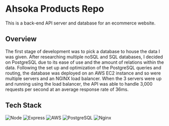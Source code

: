 # Ahsoka Products Repo
This is a back-end API server and database for an ecommerce website. 

## Overview
The first stage of development was to pick a database to house the data I was given. After researching multiple noSQL and SQL databases, I decided on PostgreSQL due to its ease of use and the amount of relations within the data. Following the set up and optimization of the PostgreSQL queries and routing, the database was deployed on an AWS EC2 instance and so were multiple servers and an NGINX load balancer. When the 3 servers were up and running using the load balancer, the API was able to handle 3,000 requests per second at an average response rate of 36ms.

## Tech Stack
![Node](https://img.shields.io/badge/-Node-9ACD32?logo=node.js&logoColor=white&style=flat-square)
![Express](https://img.shields.io/badge/-Express-DCDCDC?logo=express&logoColor=black&style=flat-square)
![AWS](https://img.shields.io/badge/-AWS-000000?logo=amazon-aws&logoColor=white&style=flat-square)
![PostgreSQL](https://img.shields.io/badge/-PostgreSQL-336791?logo=postgresql&logoColor=white&style=flat-square)
![Nginx](https://img.shields.io/badge/nginx-%23009639.svg?style=flat-square&logo=nginx&logoColor=white)

